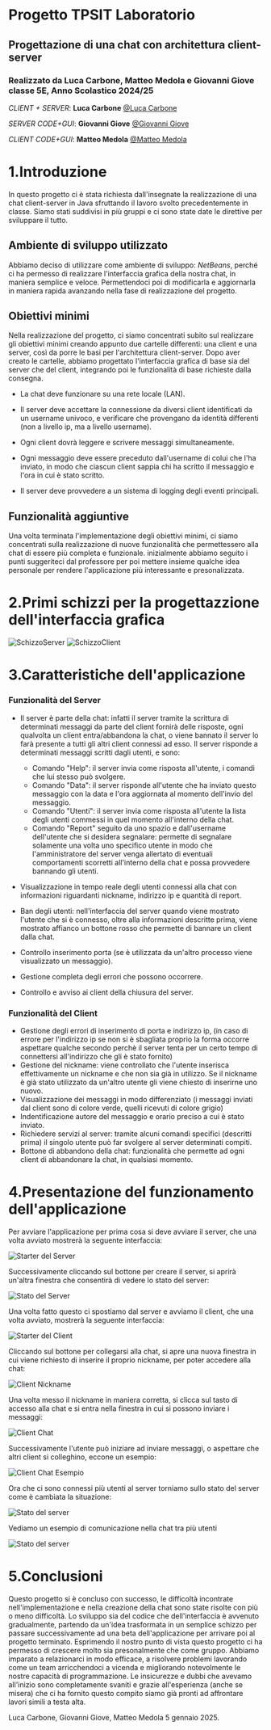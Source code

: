 
# Progetto TPSIT Laboratorio
## Progettazione di una chat con architettura client-server 
### Realizzato da Luca Carbone, Matteo Medola e Giovanni Giove classe 5E, Anno Scolastico 2024/25

_CLIENT + SERVER_: **Luca Carbone** [@Luca Carbone](https://github.com/lucarbone)

_SERVER CODE+GUI_: **Giovanni Giove** [@Giovanni Giove](https://github.com/giove06)

_CLIENT CODE+GUI_: **Matteo Medola** [@Matteo Medola](https://github.com/MatteoMedola)

# 1.Introduzione
In questo progetto ci è stata richiesta dall'insegnate la realizzazione di una chat client-server in Java sfruttando il lavoro svolto precedentemente in classe. Siamo stati suddivisi in più gruppi e ci sono state date le direttive per sviluppare il tutto.

## Ambiente di sviluppo utilizzato
Abbiamo deciso di utilizzare come ambiente di sviluppo: _NetBeans_, perché ci ha permesso di realizzare l'interfaccia grafica della nostra chat, in maniera semplice e veloce.
Permettendoci poi di modificarla e aggiornarla in maniera rapida avanzando nella fase di realizzazione del progetto.

## Obiettivi minimi
Nella realizzazione del progetto, ci siamo concentrati subito sul realizzare gli obiettivi minimi creando appunto due cartelle differenti: una client e una server, così da porre le basi per l'architettura client-server.
Dopo aver creato le cartelle, abbiamo progettato l'interfaccia grafica di base sia del server che del client, integrando poi le funzionalità di base richieste dalla consegna.

* La chat deve funzionare su una rete locale (LAN).

* Il server deve accettare la connessione da diversi client identificati da un username univoco,
e verificare che provengano da identità differenti (non a livello ip, ma a livello username).

* Ogni client dovrà leggere e scrivere messaggi simultaneamente. 

* Ogni messaggio deve essere preceduto dall'username di colui che l'ha inviato, in modo che ciascun client sappia chi ha scritto il messaggio e l'ora in cui è stato scritto.

* Il server deve provvedere a un sistema di logging degli eventi principali.

## Funzionalità aggiuntive 
Una volta terminata l'implementazione degli obiettivi minimi, ci siamo concentrati sulla realizzazione di nuove funzionalità che permettessero alla chat di essere più completa e funzionale. inizialmente abbiamo seguito i punti suggeriteci dal professore per poi mettere insieme qualche idea personale per rendere l'applicazione più interessante e presonalizzata.


# 2.Primi schizzi per la progettazzione dell'interfaccia grafica
  ![SchizzoServer](images/SchizzoServer.png)
  ![SchizzoClient](images/SchizzoClient.png)



# 3.Caratteristiche dell'applicazione

### Funzionalità del Server
* Il server è parte della chat: infatti il server tramite la scrittura di determinati messaggi da parte del client fornirà delle risposte, ogni qualvolta un client entra/abbandona la chat,
  o viene bannato il server lo farà presente a tutti gli altri client connessi ad esso. Il server risponde a determinati messaggi scritti dagli utenti, e sono:
    * Comando "Help": il server invia come risposta all'utente, i comandi che lui stesso può svolgere.
    * Comando "Data": il server risponde all'utente che ha inviato questo messaggio con la data e l'ora aggiornata al momento dell'invio del messaggio.
    * Comando "Utenti": il server invia come risposta all'utente la lista degli utenti commessi in quel momento all'interno della chat.
    * Comando "Report" seguito da uno spazio e dall'username dell'utente che si desidera segnalare: permette di segnalare solamente una volta uno specifico utente in modo che l'amministratore del server venga allertato di eventuali comportamenti scorretti all'interno della chat e possa provvedere bannando gli utenti. 

* Visualizzazione in tempo reale degli utenti connessi alla chat con informazioni riguardanti nickname, indirizzo ip e quantità di report.
* Ban degli utenti: nell'interfaccia del server quando viene mostrato l'utente che si è connesso, oltre alla informazioni descritte prima, viene mostrato affianco un bottone rosso che permette di bannare un client dalla chat.
* Controllo inserimento porta (se è utilizzata da un'altro processo viene visualizzato un messaggio).
* Gestione completa degli errori che possono occorrere.
* Controllo e avviso ai client della chiusura del server.

### Funzionalità del Client
* Gestione degli errori di inserimento di porta e indirizzo ip, (in caso di errore per l'indirizzo ip se non si è sbagliata proprio la forma occorre aspettare qualche secondo perchè il server tenta per un certo tempo di connettersi all'indirizzo che gli è stato fornito)
* Gestione del nickname: viene controllato che l'utente inserisca effettivamente un nickname e che non sia già in utilizzo. Se il nickname è già stato utilizzato da un'altro utente gli viene chiesto di inserirne uno nuovo.
* Visualizzazione dei messaggi in modo differenziato (i messaggi inviati dal client sono di colore verde, quelli ricevuti di colore grigio)
* Indentificazione autore del messaggio e orario preciso a cui è stato inviato.
* Richiedere servizi al server: tramite alcuni comandi specifici (descritti prima) il singolo utente può far svolgere al server determinati compiti. 
* Bottone di abbandono della chat: funzionalità che permette ad ogni client di abbandonare la chat, in qualsiasi momento.


# 4.Presentazione del funzionamento dell'applicazione
Per avviare l'applicazione per prima cosa si deve avviare il server, che una volta avviato mostrerà la seguente interfaccia:

![Starter  del Server](images/ServerStarter.png)

Successivamente cliccando sul bottone per creare il server, si aprirà un'altra finestra che consentirà di vedere lo stato del server:

![Stato del Server](images/StatoInizialeServer.png)

Una volta fatto questo ci spostiamo dal server e avviamo il client, che una volta avviato, mostrerà la seguente interfaccia:

![Starter del Client](images/ClientStart.png)

Cliccando sul bottone per collegarsi alla chat, si apre una nuova finestra in cui viene richiesto di inserire il proprio nickname, per poter accedere alla chat: 

![Client Nickname](images/NameClient.png)

Una volta messo il nickname in maniera corretta, si clicca sul tasto di accesso alla chat e si entra nella finestra in cui si possono inviare i messaggi:

![Client Chat](images/chatClient.png)

Successivamente l'utente può iniziare ad inviare messaggi, o aspettare che altri client si colleghino, eccone un esempio:

![Client Chat Esempio](images/EsempioChat.png)

Ora che ci sono connessi più utenti al server torniamo sullo stato del server come è cambiata la situazione:

![Stato del server](images/ServerState.png)

Vediamo un esempio di comunicazione nella chat tra più utenti

![Stato del server](images/EsempioChats.png)

# 5.Conclusioni

Questo progetto si è concluso con successo, le difficoltà incontrate nell'implementazione e nella creazione della chat sono state risolte con più o meno difficoltà. Lo sviluppo sia del codice che dell'interfaccia è avvenuto
gradualmente, partendo da un'idea trasformata in un semplice schizzo per passare successivamente ad una beta dell'applicazione per arrivare poi al progetto terminato.
Esprimendo il nostro punto di vista questo progetto ci ha permesso di crescere molto sia presonalmente che come gruppo. Abbiamo imparato a relazionarci in modo efficace, a risolvere problemi lavorando come un team arricchendoci a vicenda e migliorando notevolmente le nostre capacità di programmazione. Le insicurezze e dubbi che avevamo all'inizio sono completamente svaniti e grazie all'esperienza (anche se misera) che ci ha fornito questo compito siamo già pronti ad affrontare lavori simili a testa alta.

Luca Carbone, Giovanni Giove, Matteo Medola
5 gennaio 2025.


















